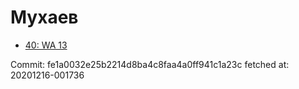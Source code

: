# Мухаев
- [40: WA 13](40.md)

Commit: fe1a0032e25b2214d8ba4c8faa4a0ff941c1a23c
 fetched at: 20201216-001736
